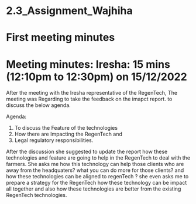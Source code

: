 # 2.3_Assignment_Wajhiha
# First meeting minutes

# Meeting minutes: Iresha: 15 mins (12:10pm to 12:30pm) on 15/12/2022

After the meeting with the Iresha  representative of the RegenTech, The meeting was Regarding to take the feedback on the imapct report. to discuss the below agenda.

Agenda:

1. To discuss the Feature of the technologies
2. How there are Impacting the RegenTech  and
3. Legal regulatory responsibilities.

After the discussion she suggested to update the report  how these technologies and feature are going to help in the RegenTech to deal with the farmers. She asks me how this technology can help those clients who are away from the headquaters? what you can do more for those clients? and how these technologies can be aligned to regenTech ?  she even asks me to prepare a strategy for the RegenTech how these technology can be impact all together and also how these technologies are better from the existing RegenTech technologies.